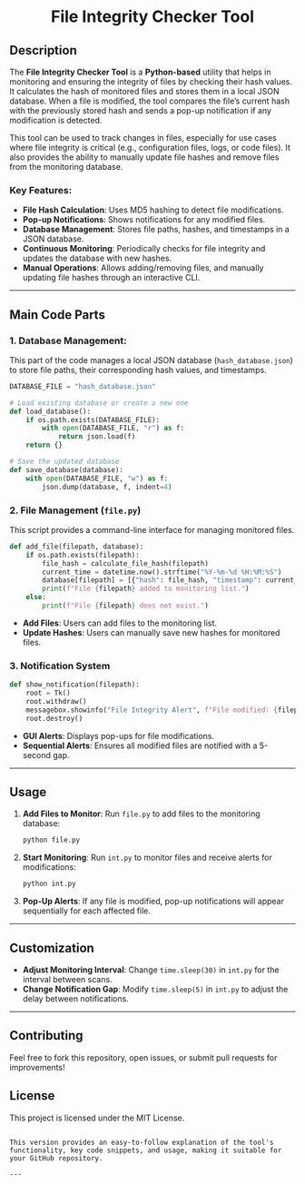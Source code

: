 <h1 align="center">File Integrity Checker Tool</h1>

## Description

The **File Integrity Checker Tool** is a **Python-based** utility that helps in monitoring and ensuring the integrity of files by checking their hash values. It calculates the hash of monitored files and stores them in a local JSON database. When a file is modified, the tool compares the file’s current hash with the previously stored hash and sends a pop-up notification if any modification is detected.

This tool can be used to track changes in files, especially for use cases where file integrity is critical (e.g., configuration files, logs, or code files). It also provides the ability to manually update file hashes and remove files from the monitoring database.

### Key Features:
- **File Hash Calculation**: Uses MD5 hashing to detect file modifications.
- **Pop-up Notifications**: Shows notifications for any modified files.
- **Database Management**: Stores file paths, hashes, and timestamps in a JSON database.
- **Continuous Monitoring**: Periodically checks for file integrity and updates the database with new hashes.
- **Manual Operations**: Allows adding/removing files, and manually updating file hashes through an interactive CLI.

---

## Main Code Parts

### 1. **Database Management**:
This part of the code manages a local JSON database (`hash_database.json`) to store file paths, their corresponding hash values, and timestamps.

```python
DATABASE_FILE = "hash_database.json"

# Load existing database or create a new one
def load_database():
    if os.path.exists(DATABASE_FILE):
        with open(DATABASE_FILE, "r") as f:
            return json.load(f)
    return {}

# Save the updated database
def save_database(database):
    with open(DATABASE_FILE, "w") as f:
        json.dump(database, f, indent=4)
```

### 2. File Management (`file.py`)

This script provides a command-line interface for managing monitored files.

```python
def add_file(filepath, database):
    if os.path.exists(filepath):
        file_hash = calculate_file_hash(filepath)
        current_time = datetime.now().strftime("%Y-%m-%d %H:%M:%S")
        database[filepath] = [{"hash": file_hash, "timestamp": current_time}]
        print(f"File {filepath} added to monitoring list.")
    else:
        print(f"File {filepath} does not exist.")
```

- **Add Files**: Users can add files to the monitoring list.
- **Update Hashes**: Users can manually save new hashes for monitored files.

### 3. Notification System

```python
def show_notification(filepath):
    root = Tk()
    root.withdraw()
    messagebox.showinfo("File Integrity Alert", f"File modified: {filepath}")
    root.destroy()
```

- **GUI Alerts**: Displays pop-ups for file modifications.
- **Sequential Alerts**: Ensures all modified files are notified with a 5-second gap.

---

## Usage

1. **Add Files to Monitor**:
   Run `file.py` to add files to the monitoring database:
   ```bash
   python file.py
   ```

2. **Start Monitoring**:
   Run `int.py` to monitor files and receive alerts for modifications:
   ```bash
   python int.py
   ```

3. **Pop-Up Alerts**:
   If any file is modified, pop-up notifications will appear sequentially for each affected file.

---

## Customization

- **Adjust Monitoring Interval**: Change `time.sleep(30)` in `int.py` for the interval between scans.
- **Change Notification Gap**: Modify `time.sleep(5)` in `int.py` to adjust the delay between notifications.

---

## Contributing

Feel free to fork this repository, open issues, or submit pull requests for improvements!

## License

This project is licensed under the MIT License.
```

This version provides an easy-to-follow explanation of the tool's functionality, key code snippets, and usage, making it suitable for your GitHub repository.

---

